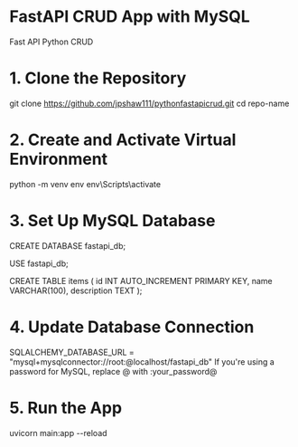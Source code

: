 # FastAPI CRUD App with MySQL
Fast API Python CRUD

# 1. Clone the Repository
git clone https://github.com/jpshaw111/pythonfastapicrud.git
cd repo-name
# 2. Create and Activate Virtual Environment
python -m venv env
env\Scripts\activate

# 3. Set Up MySQL Database

CREATE DATABASE fastapi_db;

USE fastapi_db;

CREATE TABLE items (
  id INT AUTO_INCREMENT PRIMARY KEY,
  name VARCHAR(100),
  description TEXT
);

# 4. Update Database Connection
SQLALCHEMY_DATABASE_URL = "mysql+mysqlconnector://root:@localhost/fastapi_db"
If you're using a password for MySQL, replace @ with :your_password@

# 5. Run the App
uvicorn main:app --reload



